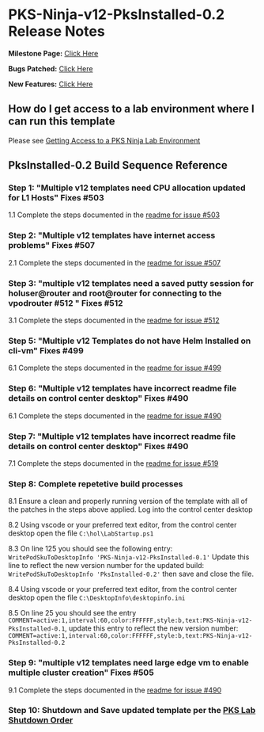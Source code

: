 # PKS-Ninja-v12-PksInstalled-0.2 Release Notes

**Milestone Page:** [Click Here](https://github.com/CNA-Tech/PKS-Ninja/milestone/1)

**Bugs Patched:** [Click Here](https://github.com/CNA-Tech/PKS-Ninja/issues?utf8=%E2%9C%93&q=label%3AAppliesTo%2FvAppTemplate%2Fv12-PksInstalled-0.1++milestone%3AMilestone6425+)

**New Features:** [Click Here](https://github.com/CNA-Tech/PKS-Ninja/issues?utf8=%E2%9C%93&q=label:enhancement/newFeature+label:AppliesTo/vAppTemplate/v12-PksInstalled++milestone:Milestone6425)

## How do I get access to a lab environment where I can run this template

Please see [Getting Access to a PKS Ninja Lab Environment](https://github.com/CNA-Tech/PKS-Ninja/tree/Pks1.4/Courses/GetLabAccess-LA8528)

## PksInstalled-0.2 Build Sequence Reference

### Step 1: "Multiple v12 templates need CPU allocation updated for L1 Hosts" Fixes #503

1.1 Complete the steps documented in the [readme for issue #503](../../../../Patches/503/readme.md)

### Step 2: "Multiple v12 templates have internet access problems" Fixes #507

2.1 Complete the steps documented in the [readme for issue #507](../../../../Patches/507/readme.md)

### Step 3: "multiple v12 templates need a saved putty session for holuser@router and root@router for connecting to the vpodrouter #512 " Fixes #512

3.1 Complete the steps documented in the [readme for issue #512](../../../../Patches/512/readme.md)

### Step 5: "Multiple v12 Templates do not have Helm Installed on cli-vm" Fixes #499

6.1 Complete the steps documented in the [readme for issue #499](../../../../Patches/499/readme.md)

### Step 6: "Multiple v12 templates have incorrect readme file details on control center desktop" Fixes #490

6.1 Complete the steps documented in the [readme for issue #490](../../../../Patches/490/readme.md)

### Step 7: "Multiple v12 templates have incorrect readme file details on control center desktop" Fixes #490

7.1 Complete the steps documented in the [readme for issue #519](../../../../Patches/519/readme.md)

### Step 8: Complete repetetive build processes

8.1 Ensure a clean and properly running version of the template with all of the patches in the steps above applied. Log into the control center desktop

8.2 Using vscode or your preferred text editor, from the control center desktop open the file `C:\hol\LabStartup.ps1`

8.3 On line 125 you should see the following entry: `WritePodSkuToDesktopInfo 'PKS-Ninja-v12-PksInstalled-0.1'` Update this line to reflect the new version number for the updated build: `WritePodSkuToDesktopInfo 'PksInstalled-0.2'` then save and close the file. 

8.4 Using vscode or your preferred text editor, from the control center desktop open the file `C:\DesktopInfo\desktopinfo.ini`

8.5 On line 25 you should see the entry `COMMENT=active:1,interval:60,color:FFFFFF,style:b,text:PKS-Ninja-v12-PksInstalled-0.1`, update this entry to reflect the new version number: `COMMENT=active:1,interval:60,color:FFFFFF,style:b,text:PKS-Ninja-v12-PksInstalled-0.2`

### Step 9: "multiple v12 templates need large edge vm to enable multiple cluster creation" Fixes #505

9.1 Complete the steps documented in the [readme for issue #490](../../../../Patches/505/readme.md)

### Step 10: Shutdown and Save updated template per the [PKS Lab Shutdown Order](https://confluence.eng.vmware.com/display/CNA/OneCloud+PKS+Lab+Startup+Optmization#OneCloudPKSLabStartupOptmization-PksLabShutdownOrder)